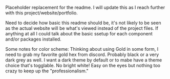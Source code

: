Placeholder replacement for the readme. I will update this as I reach further with this project/website/portfolio.

Need to decide how basic this readme should be, it's not likely to be seen as the actual website will be what's viewed instead of the project files.
If anything at all I could talk about the basic ssetup for each component and/or packages installed.

Some notes for color scheme:
Thinking about using Gold in some form, I need to grab my favorite gold hex from discord. Probably black or a very dark grey as well. I want a dark theme by default or to mabe have a theme choice that's togglable. No bright white! Easy on the eyes but nothing too crazy to keep up the "professionalism."